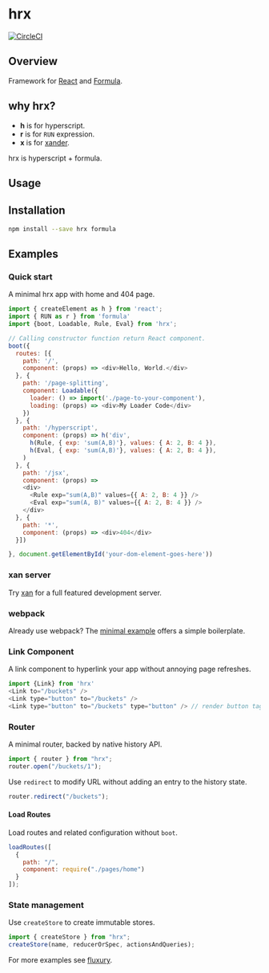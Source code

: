 # hrx

[![CircleCI](https://circleci.com/gh/FormBucket/hrx.svg?style=svg)](https://circleci.com/gh/FormBucket/hrx)

## Overview

Framework for [React](https://github.com/facebook/react) and [Formula](https://github.com/FormBucket/formula).

## why hrx?

* **h** is for hyperscript.
* **r** is for `RUN` expression.
* **x** is for [xander](https://github.com/FormBucket/xander).

hrx is hyperscript + formula.

## Usage

## Installation

```sh
npm install --save hrx formula
```

## Examples

### Quick start

A minimal hrx app with home and 404 page.

```js
import { createElement as h } from 'react';
import { RUN as r } from 'formula'
import {boot, Loadable, Rule, Eval} from 'hrx';

// Calling constructor function return React component.
boot({
  routes: [{
    path: '/',
    component: (props) => <div>Hello, World.</div>
  }, {
    path: '/page-splitting',
    component: Loadable({
      loader: () => import('./page-to-your-component'),
      loading: (props) => <div>My Loader Code</div>
    })
  }, {
    path: '/hyperscript',
    component: (props) => h('div',
      h(Rule, { exp: 'sum(A,B)'}, values: { A: 2, B: 4 }),
      h(Eval, { exp: 'sum(A,B)'}, values: { A: 2, B: 4 }),
    )
  }, {
    path: '/jsx',
    component: (props) =>
    <div>
      <Rule exp="sum(A,B)" values={{ A: 2, B: 4 }} />
      <Eval exp="sum(A, B)" values={{ A: 2, B: 4 }} />
    </div>
  }, {
    path: '*',
    component: (props) => <div>404</div>
  }])

}, document.getElementById('your-dom-element-goes-here'))
```

### xan server

Try [xan](https://github.com/FormBucket/xan) for a full featured development server.

### webpack

Already use webpack? The [minimal example](./examples/minimal) offers a simple boilerplate.

### Link Component

A link component to hyperlink your app without annoying page refreshes.

```js
import {Link} from 'hrx'
<Link to="/buckets" />
<Link type="button" to="/buckets" />
<Link type="button" to="/buckets" type="button" /> // render button tag instead of a
```

### Router

A minimal router, backed by native history API.

```js
import { router } from "hrx";
router.open("/buckets/1");
```

Use `redirect` to modify URL without adding an entry to the history state.

```js
router.redirect("/buckets");
```

#### Load Routes

Load routes and related configuration without `boot`.

```js
loadRoutes([
  {
    path: "/",
    component: require("./pages/home")
  }
]);
```

### State management

Use `createStore` to create immutable stores.

```js
import { createStore } from "hrx";
createStore(name, reducerOrSpec, actionsAndQueries);
```

For more examples see [fluxury](https://github.com/formula/fluxury).
